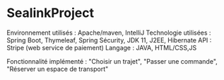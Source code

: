 # SealinkProject

Environnement utilisés : Apache/maven, IntelliJ
Technologie utilisées : Spring Boot, Thymeleaf, Spring Sécurity, JDK 11, J2EE, Hibernate
API : Stripe (web service de paiement)
Langage : JAVA, HTML/CSS,JS

Fonctionnalité implémenté : "Choisir un trajet", "Passer une commande", "Réserver un espace de transport"
